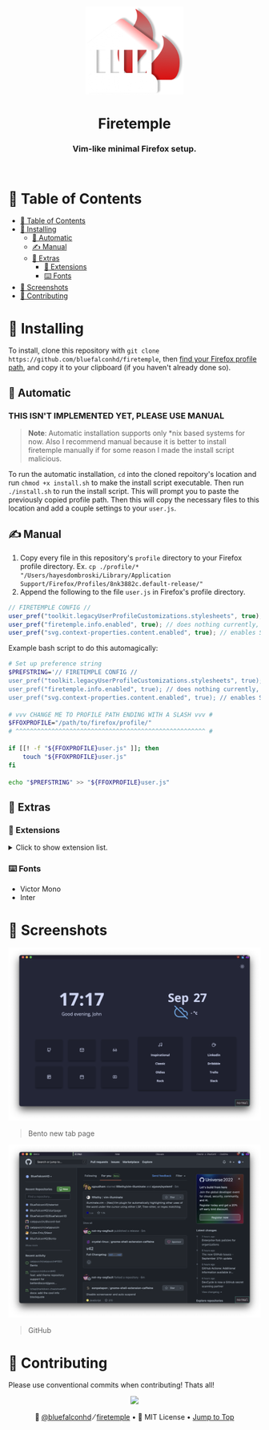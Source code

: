 <!-- Firetemple-->

<!-- Top section -->
<p align="center">
  <img src="./assets/logo.png" height="175px">
  <br>
  <h1 align="center" >Firetemple</h1>
  <h3 align="center" >Vim-like minimal Firefox setup.</h3>
</p>

<br>

<!-- Table of contents -->
# 🧂 Table of Contents
- [🧂 Table of Contents](#-table-of-contents)
- [📡 Installing](#-installing)
  - [🤖 Automatic](#-automatic)
  - [✍️ Manual](#️-manual)
  - [🛵 Extras](#-extras)
    - [🧩 Extensions](#-extensions)
    - [⌨️ Fonts](#️-fonts)
- [🌅 Screenshots](#-screenshots)
- [🚀 Contributing](#-contributing)

<!-- Main Usage -->
# 📡 Installing

To install, clone this repository with `git clone https://github.com/bluefalconhd/firetemple`, then [find your Firefox profile path](./profiles.md), and copy it to your clipboard (if you haven't already done so).
## 🤖 Automatic
### THIS ISN'T IMPLEMENTED YET, PLEASE USE MANUAL
> **Note**: Automatic installation supports only *nix based systems for now. Also I recommend manual because it is better to install firetemple manually if for some reason I made the install script malicious.
> 
To run the automatic installation, `cd` into the cloned repoitory's location and run `chmod +x install.sh` to make the install script executable. Then run `./install.sh` to run the install script. This will prompt you to paste the previously copied profile path. Then this will copy the necessary files to this location and add a couple settings to your `user.js`.

## ✍️ Manual
1. Copy every file in this repository's `profile` directory to your Firefox profile directory. Ex. `cp ./profile/*  "/Users/hayesdombroski/Library/Application Support/Firefox/Profiles/8nk3882c.default-release/"`
2. Append the following to the file `user.js` in Firefox's profile directory.
```js
// FIRETEMPLE CONFIG //
user_pref("toolkit.legacyUserProfileCustomizations.stylesheets", true); // enables userchrome
user_pref("firetemple.info.enabled", true); // does nothing currently, but may in the future
user_pref("svg.context-properties.content.enabled", true); // enables SVG context properties
```
Example bash script to do this automagically:
```bash
# Set up preference string
$PREFSTRING='// FIRETEMPLE CONFIG //
user_pref("toolkit.legacyUserProfileCustomizations.stylesheets", true); // enables userchrome
user_pref("firetemple.info.enabled", true); // does nothing currently, but may in the future
user_pref("svg.context-properties.content.enabled", true); // enables SVG context properties'

# vvv CHANGE ME TO PROFILE PATH ENDING WITH A SLASH vvv #
$FFOXPROFILE="/path/to/firefox/profile/"
# ^^^^^^^^^^^^^^^^^^^^^^^^^^^^^^^^^^^^^^^^^^^^^^^^^^^^^ #

if [[! -f "${FFOXPROFILE}user.js" ]]; then
    touch "${FFOXPROFILE}user.js"
fi

echo "$PREFSTRING" >> "${FFOXPROFILE}user.js"
```

## 🛵 Extras
### 🧩 Extensions
<details>
    <summary>Click to show extension list.</summary>
    
  | Name                                                                                                                                                            | Tags                                                                      |
  |-----------------------------------------------------------------------------------------------------------------------------------------------------------------|---------------------------------------------------------------------------|
  |[Anti-Adblock Blocker](https://addons.mozilla.org//firefox/addon/%7B7616a0b7-d0b6-4a0d-ad65-c9b35d96bad4%7D)                                                     |  🦊                                                                        |
  |[notion-enhancer](https://addons.mozilla.org//firefox/addon/%7B9b7fdccc-1ec0-478b-bfce-08a8820a5df6%7D)                                                          | [✨](https://github.com/notion-enhancer)                                   |
  |[Custom New Tab Page](https://addons.mozilla.org//firefox/addon/custom-new-tab-page%40mint.as)                                                                   | [✨](https://github.com/MethodGrab/firefox-custom-new-tab-page)            |
  |[Grammar & Spell Checker — LanguageTool](https://addons.mozilla.org//firefox/addon/languagetool-webextension%40languagetool.org)                                 |  🏅 Local-run server is open sourced.                                      |
  |[Tridactyl](https://addons.mozilla.org//firefox/addon/tridactyl.vim%40cmcaine.co.uk)                                                                             | [✨](https://github.com/tridactyl/tridactyl) 🏅                             |
  |[DuckDuckGo Privacy Essentials](https://addons.mozilla.org//firefox/addon/jid1-ZAdIEUB7XOzOJw%40jetpack)                                                         | [✨](https://github.com/duckduckgo/duckduckgo-privacy-extension) 🛑         |
  |[AdNauseam](https://addons.mozilla.org//firefox/addon/adnauseam%40rednoise.org)                                                                                  | [✨](https://github.com/dhowe/AdNauseam) 🛑                                 |
  |[Tampermonkey](https://addons.mozilla.org//firefox/addon/firefox%40tampermonkey.net)                                                                             | [✨](https://github.com/Tampermonkey/) 🏅 V2.9 AND UP ARE NOT OPEN SOURCED  |
  |[uBlock Origin](https://addons.mozilla.org//firefox/addon/uBlock0%40raymondhill.net)                                                                             | [✨](https://github.com/gorhill/uBlock) 🏅 🛑                                |
  |[ClearURLs](https://addons.mozilla.org//firefox/addon/%7B74145f27-f039-47ce-a470-a662b129930a%7D)                                                                | [✨](https://gitlab.com/KevinRoebert/ClearUrls) 🏅                          |
  |[Ghostery – Privacy Ad Blocker](https://addons.mozilla.org//firefox/addon/firefox%40ghostery.com)                                                                | [✨](https://github.com/ghostery) 🏅 🛑                                      |
  > ✨ Open source, 🏅 Must have, 🦊 Firefox port of open sourced extension, 🛑 Adblock/Privacy

</details>

### ⌨️ Fonts
- Victor Mono
- Inter

# 🌅 Screenshots
![](./assets/screenshots/1.png)
> Bento new tab page

![](./assets/screenshots/2.png)
> GitHub


# 🚀 Contributing
Please use conventional commits when contributing! Thats all!



<!-- Footer  -->
<p align="center" ><img src="https://github.com/BlueFalconHD/tatertot/raw/master/assets/seperator.png" height="75px"></p>

<p align="center">
  <span>
    👼
    <a href="https://github.com/bluefalconhd">@bluefalconhd</a>
  </span>
  ⁄
  <span>
    <a href="https://github.com/bluefalconhd/firetemple">firetemple</a>
  </span>
  •
  <span>👮 MIT License</span>
  •
  <span><a href="#-table-of-contents">Jump to Top</a></span>
</p>
